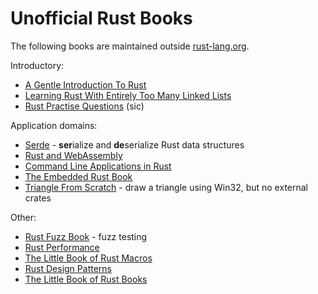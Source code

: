 # Unofficial Rust Books

The following books are maintained outside [rust-lang.org](https://www.rust-lang.org/).

Introductory:
* [A Gentle Introduction To Rust](https://stevedonovan.github.io/rust-gentle-intro/readme.html)
* [Learning Rust With Entirely Too Many Linked Lists](https://rust-unofficial.github.io/too-many-lists/)
* [Rust Practise Questions](https://sn99.github.io/rust-practise-questions/) (sic)

Application domains:
* [Serde](https://serde.rs/) - **ser**ialize and **de**serialize Rust data structures
* [Rust and WebAssembly](https://rustwasm.github.io/docs/book/)
* [Command Line Applications in Rust](https://rust-cli.github.io/book/index.html)
* [The Embedded Rust Book](https://rust-embedded.github.io/book/)
* [Triangle From Scratch](https://rust-tutorials.github.io/triangle-from-scratch/) - draw a triangle using Win32, but no external crates

Other:
* [Rust Fuzz Book](https://rust-fuzz.github.io/book/) - fuzz testing
* [Rust Performance](https://nnethercote.github.io/perf-book/)
* [The Little Book of Rust Macros](https://danielkeep.github.io/tlborm/book/)
* [Rust Design Patterns](https://rust-unofficial.github.io/patterns/)
* [The Little Book of Rust Books](https://lborb.github.io/book/)